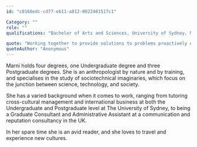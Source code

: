 ```yaml
---
id: "c0168edc-cd77-eb11-a812-0022481517c1"

Category: ""
role: ""
qualifications: "Bachelor of Arts and Sciences, University of Sydney. Master of Applied Anthropology, Macquarie University. Master of International Business and Law, University of Sydney. Postgraduate Research Degree in Social and Cultural Anthropology, Oxford University"

quote: "Working together to provide solutions to problems proactively every day, for our clients and internally"
quoteAuthor: "Anonymous"
---
```


Marni holds four degrees, one Undergraduate degree and three Postgraduate degrees. She is an anthropologist by nature and by training, and specialises in the study of sociotechnical imaginaries, which focus on the junction between science, technology, and society.

She has a varied background when it comes to work, ranging from tutoring cross-cultural management and international business at both the Undergraduate and Postgraduate level at The University of Sydney, to being a Graduate Consultant and Administrative Assistant at a communication and reputation consultancy in the UK.

In her spare time she is an avid reader, and she loves to travel and experience new cultures.
